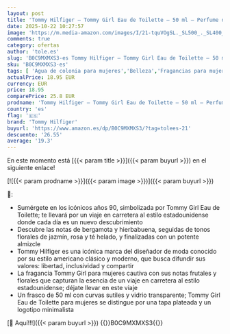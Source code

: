 ```yaml
---
layout: post
title: 'Tommy Hilfiger – Tommy Girl Eau de Toilette – 50 ml – Perfume de Mujer – Fragancia Floral Frutal – Fragancia Floral Muy Fresca con Notas Frutales – Botella de Vidrio Transparente'
date: 2025-10-22 10:27:57
image: 'https://m.media-amazon.com/images/I/21-tquVOgSL._SL500_._SL400_.jpg'
comments: true
category: ofertas
author: 'tole.es'
slug: 'B0C9MXMXS3-es Tommy Hilfiger – Tommy Girl Eau de Toilette – 50 ml –...'
sku: 'B0C9MXMXS3-es'
tags: [ 'Agua de colonia para mujeres','Belleza','Fragancias para mujeres','Perfumes y fragancias','de','eau','toilette','tommy hilfiger','🇪🇸', ]
actualPrice: 18.95 EUR
currency: EUR
price: 18.95
comparePrice: 25.8 EUR
prodname: 'Tommy Hilfiger – Tommy Girl Eau de Toilette – 50 ml – Perfume de Mujer – Fragancia Floral Frutal – Fragancia Floral Muy Fresca con Notas Frutales – Botella de Vidrio Transparente'
country: 'es'
flag: '🇪🇸'
brand: 'Tommy Hilfiger'
buyurl: 'https://www.amazon.es/dp/B0C9MXMXS3/?tag=tolees-21'
descuento: '26.55'
average: '19.3'
---
```


En este momento está [{{< param title >}}]({{< param buyurl >}}) en el siguiente enlace!

[![{{< param prodname >}}]({{< param image >}})]({{< param buyurl >}})

🔎:

- Sumérgete en los icónicos años 90, simbolizada por Tommy Girl Eau de Toilette; te llevará por un viaje en carretera al estilo estadounidense donde cada día es un nuevo descubrimiento
- Descubre las notas de bergamota y hierbabuena, seguidas de tonos florales de jazmín, rosa y té helado, y finalizadas con un potente almizcle
- Tommy Hilfiger es una icónica marca del diseñador de moda conocido por su estilo americano clásico y moderno, que busca difundir sus valores: libertad, inclusividad y compartir
- La fragancia Tommy Girl ​​​​para mujeres cautiva con sus notas frutales y florales que capturan la esencia de un viaje en carretera al estilo estadounidense; déjate llevar en este viaje
- Un frasco de 50 ml con curvas sutiles y vidrio transparente; ​​Tommy Girl Eau de Toilette para mujeres se distingue por una tapa plateada y un logotipo minimalista

[🛒 Aquí!!!]({{< param buyurl >}})
{{<world>}}B0C9MXMXS3{{</world>}}

